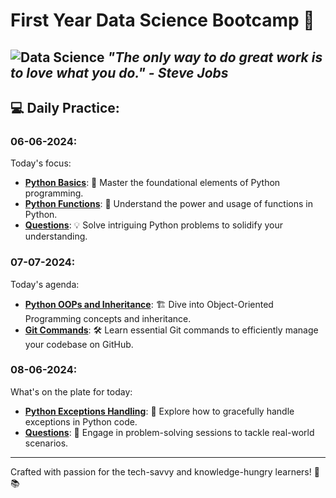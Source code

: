 # First Year Data Science Bootcamp 🚀

![Data Science](https://builtin.com/sites/www.builtin.com/files/styles/og/public/2024-03/Data%20Science%201600x800.jpg)
*"The only way to do great work is to love what you do." - Steve Jobs*
---

## 💻 Daily Practice:

### 06-06-2024:
Today's focus:
- **[Python Basics](06-06-2024/Python_basics.md)**: 🐍 Master the foundational elements of Python programming.
- **[Python Functions](06-06-2024/Python_functions.md)**: 🔄 Understand the power and usage of functions in Python.
- **[Questions](06-06-2024/Questions.py)**: 💡 Solve intriguing Python problems to solidify your understanding.

### 07-07-2024:
Today's agenda:
- **[Python OOPs and Inheritance](07-06-2024/python_oop.md)**: 🏗️ Dive into Object-Oriented Programming concepts and inheritance.
- **[Git Commands](07-07-2024/git_github.md)**: 🛠️ Learn essential Git commands to efficiently manage your codebase on GitHub.

### 08-06-2024:
What's on the plate for today:
- **[Python Exceptions Handling](08-06-2024/exception_handling.md)**: 🚨 Explore how to gracefully handle exceptions in Python code.
- **[Questions](08-06-2024/questions.py)**: 💪 Engage in problem-solving sessions to tackle real-world scenarios.

---
Crafted with passion for the tech-savvy and knowledge-hungry learners! 🧠📚 
